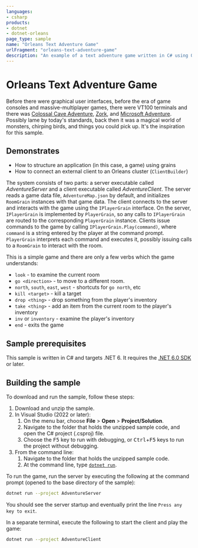 ```yaml
---
languages:
- csharp
products:
- dotnet
- dotnet-orleans
page_type: sample
name: "Orleans Text Adventure Game"
urlFragment: "orleans-text-adventure-game"
description: "An example of a text adventure game written in C# using Orleans."
---
```


# Orleans Text Adventure Game

Before there were graphical user interfaces, before the era of game consoles and massive-multiplayer games, there were VT100 terminals and there was [Colossal Cave Adventure](https://en.wikipedia.org/wiki/Colossal_Cave_Adventure), [Zork](https://en.wikipedia.org/wiki/Zork), and [Microsoft Adventure](https://en.wikipedia.org/wiki/Microsoft_Adventure). Possibly lame by today's standards, back then it was a magical world of monsters, chirping birds, and things you could pick up. It's the inspiration for this sample.

## Demonstrates

* How to structure an application (in this case, a game) using grains
* How to connect an external client to an Orleans cluster (`ClientBuilder`)

The system consists of two parts: a server executable called *AdventureServer* and a client executable called *AdventureClient*. The server reads a game data file, `AdventureMap.json` by default, and initializes `RoomGrain` instances with that game data. The client connects to the server and interacts with the game using the `IPlayerGrain` interface. On the server, `IPlayerGrain` is implemented by `PlayerGrain`, so any calls to `IPlayerGrain` are routed to the corresponding `PlayerGrain` instance. Clients issue commands to the game by calling `IPlayerGrain.Play(command)`, where `command` is a string entered by the player at the command prompt. `PlayerGrain` interprets each command and executes it, possibly issuing calls to a `RoomGrain` to interact with the room.

This is a simple game and there are only a few verbs which the game understands:

* `look` - to examine the current room
* `go <direction>` - to move to a different room.
* `north`, `south`, `east`, `west` - shortcuts for `go north`, etc
* `kill <target>` - kill a target
* `drop <thing>` - drop something from the player's inventory
* `take <thing>` - add an item from the current room to the player's inventory
* `inv` or `inventory` - examine the player's inventory
* `end` - exits the game

## Sample prerequisites

This sample is written in C# and targets .NET 6. It requires the [.NET 6.0 SDK](https://dotnet.microsoft.com/download/dotnet/6.0) or later.

## Building the sample

To download and run the sample, follow these steps:

1. Download and unzip the sample.
2. In Visual Studio (2022 or later):
    1. On the menu bar, choose **File** > **Open** > **Project/Solution**.
    2. Navigate to the folder that holds the unzipped sample code, and open the C# project (.csproj) file.
    3. Choose the <kbd>F5</kbd> key to run with debugging, or <kbd>Ctrl</kbd>+<kbd>F5</kbd> keys to run the project without debugging.
3. From the command line:
   1. Navigate to the folder that holds the unzipped sample code.
   2. At the command line, type [`dotnet run`](https://docs.microsoft.com/dotnet/core/tools/dotnet-run).

To run the game, run the server by executing the following at the command prompt (opened to the base directory of the sample):

``` bash
dotnet run --project AdventureServer
```

You should see the server startup and eventually print the line `Press any key to exit`.

In a separate terminal, execute the following to start the client and play the game:

``` bash
dotnet run --project AdventureClient
```
